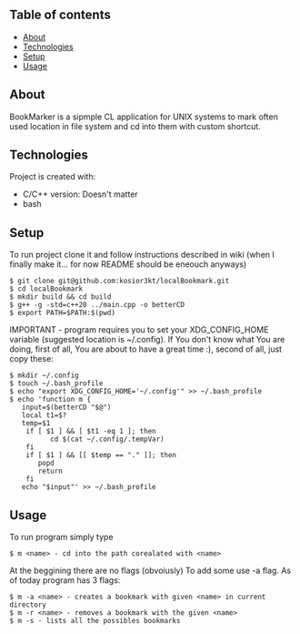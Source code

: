 ## Table of contents
* [About](#about)
* [Technologies](#technologies)
* [Setup](#setup)
* [Usage](#usage)

## About 
BookMarker is a sipmple CL application for UNIX systems to mark often used location in file system and cd into them with custom shortcut.
	
## Technologies
Project is created with:
* C/C++ version: Doesn't matter 
* bash 
	
## Setup
To run project clone it and follow instructions described in wiki (when I finally make it... for now README should be eneouch anyways)

```
$ git clone git@github.com:kosior3kt/localBookmark.git
$ cd localBookmark
$ mkdir build && cd build 
$ g++ -g -std=c++20 ../main.cpp -o betterCD
$ export PATH=$PATH:$(pwd)
```

IMPORTANT - program requires you to set your XDG_CONFIG_HOME variable (suggested location is ~/.config).
If You don't know what You are doing, first of all, You are about to have a great time :), second of all, just copy these:
```
$ mkdir ~/.config
$ touch ~/.bash_profile
$ echo "export XDG_CONFIG_HOME='~/.config'" >> ~/.bash_profile
$ echo 'function m {
   input=$(betterCD "$@")
   local t1=$?
   temp=$1
    if [ $1 ] && [ $t1 -eq 1 ]; then
          cd $(cat ~/.config/.tempVar)
    fi 
    if [ $1 ] && [[ $temp == "." ]]; then
       popd
       return
    fi
   echo "$input"' >> ~/.bash_profile
```

## Usage
To run program simply type 
```
$ m <name> - cd into the path corealated with <name>
```
At the beggining there are no flags (obvoiusly)
To add some use -a flag.
As of today program has 3 flags:
```
$ m -a <name> - creates a bookmark with given <name> in current directory 
$ m -r <name> - removes a bookmark with the given <name>
$ m -s - lists all the possibles bookmarks
```
